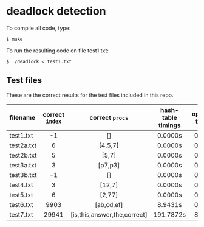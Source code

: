 # deadlock detection

To compile all code, type:

```
$ make
```

To run the resulting code on file test1.txt:

```
$ ./deadlock < test1.txt
```

## Test files

These are the correct results for the test files included in this repo.

| filename   | correct `index` |       correct `procs`        | hash-table timings | optimized timings |
| :--------- | :-------------: | :--------------------------: | :----------------: | :---------------: |
| test1.txt  |       -1        |              []              |      0.0000s       |      0.0000s      |
| test2a.txt |        6        |           [4,5,7]            |      0.0000s       |      0.0000s      |
| test2b.txt |        5        |            [5,7]             |      0.0000s       |      0.0000s      |
| test3a.txt |        3        |           [p7,p3]            |      0.0000s       |      0.0000s      |
| test3b.txt |       -1        |              []              |      0.0000s       |      0.0000s      |
| test4.txt  |        3        |            [12,7]            |      0.0000s       |      0.0000s      |
| test5.txt  |        6        |            [2,77]            |      0.0000s       |      0.0000s      |
| test6.txt  |      9903       |          [ab,cd,ef]          |      8.9431s       |      0.8771s      |
| test7.txt  |      29941      | [is,this,answer,the,correct] |     191.7872s      |      8.0726s      |
